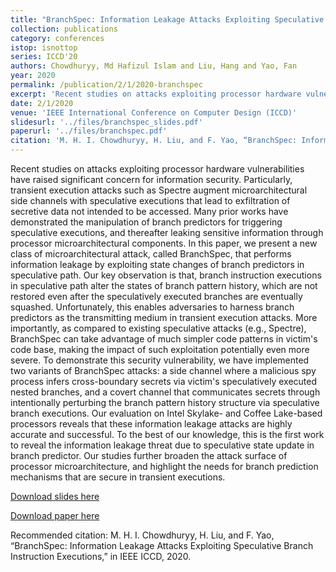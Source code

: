 ```yaml
---
title: "BranchSpec: Information Leakage Attacks Exploiting Speculative Branch Instruction Executions"
collection: publications
category: conferences
istop: isnottop
series: ICCD'20
authors: Chowdhuryy, Md Hafizul Islam and Liu, Hang and Yao, Fan
year: 2020
permalink: /publication/2/1/2020-branchspec
excerpt: 'Recent studies on attacks exploiting processor hardware vulnerabilities have raised significant concern for information security. Particularly, transient execution attacks such as Spectre augment microarchitectural side channels with speculative executions that lead to exfiltration of secretive data not intended to be accessed. Many prior works have demonstrated the manipulation of branch predictors for triggering speculative executions, and thereafter leaking sensitive information through ...'
date: 2/1/2020
venue: 'IEEE International Conference on Computer Design (ICCD)'
slidesurl: '../files/branchspec_slides.pdf'
paperurl: '../files/branchspec.pdf'
citation: 'M. H. I. Chowdhuryy, H. Liu, and F. Yao, “BranchSpec: Information Leakage Attacks Exploiting Speculative Branch Instruction Executions,” in IEEE ICCD, 2020.'
---
```

Recent studies on attacks exploiting processor hardware vulnerabilities have raised significant concern for information security. Particularly, transient execution attacks such as Spectre augment microarchitectural side channels with speculative executions that lead to exfiltration of secretive data not intended to be accessed. Many prior works have demonstrated the manipulation of branch predictors for triggering speculative executions, and thereafter leaking sensitive information through processor microarchitectural components. In this paper, we present a new class of microarchitectural attack, called BranchSpec, that performs information leakage by exploiting state changes of branch predictors in speculative path. Our key observation is that, branch instruction executions in speculative path alter the states of branch pattern history, which are not restored even after the speculatively executed branches are eventually squashed. Unfortunately, this enables adversaries to harness branch predictors as the transmitting medium in transient execution attacks. More importantly, as compared to existing speculative attacks (e.g., Spectre), BranchSpec can take advantage of much simpler code patterns in victim&apos;s code base, making the impact of such exploitation potentially even more severe. To demonstrate this security vulnerability, we have implemented two variants of BranchSpec attacks: a side channel where a malicious spy process infers cross-boundary secrets via victim&apos;s speculatively executed nested branches, and a covert channel that communicates secrets through intentionally perturbing the branch pattern history structure via speculative branch executions. Our evaluation on Intel Skylake- and Coffee Lake-based processors reveals that these information leakage attacks are highly accurate and successful. To the best of our knowledge, this is the first work to reveal the information leakage threat due to speculative state update in branch predictor. Our studies further broaden the attack surface of processor microarchitecture, and highlight the needs for branch prediction mechanisms that are secure in transient executions.

[Download slides here](../files/branchspec_slides.pdf)

[Download paper here](../files/branchspec.pdf)

Recommended citation: M. H. I. Chowdhuryy, H. Liu, and F. Yao, “BranchSpec: Information Leakage Attacks Exploiting Speculative Branch Instruction Executions,” in IEEE ICCD, 2020.